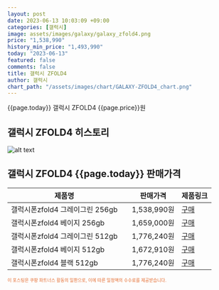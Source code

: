 ```yaml
---
layout: post
date: 2023-06-13 10:03:09 +09:00
categories: [갤럭시]
image: assets/images/galaxy/galaxy_zfold4.png
price: "1,538,990"
history_min_price: "1,493,990"
today: "2023-06-13"
featured: false
comments: false
title: 갤럭시 ZFOLD4
author: 갤럭시
chart_path: "/assets/images/chart/GALAXY-ZFOLD4_chart.png"
---
```


{{page.today}} 갤럭시 ZFOLD4 {{page.price}}원

## 갤럭시 ZFOLD4 히스토리
![alt text]({{page.chart_path}} "갤럭시S23 히스토리")

## 갤럭시 ZFOLD4 {{page.today}} 판매가격
<main>
<table id="rwd-table-large">
  <thead>
    <tr>
      <th>제품명</th>
      <th></th>
      <th>판매가격</th>
      <th>제품링크</th>
    </tr>
  </thead>
  <tbody><tr>
        <td>갤럭시폰zfold4 그레이그린 256gb</td>
        <td></td>
        <td>1,538,990원</td>
        <td><a href='https://link.coupang.com/a/SHIIP' target='_blank'>구매</a></td>
        </tr><tr>
        <td>갤럭시폰zfold4 베이지 256gb</td>
        <td></td>
        <td>1,659,000원</td>
        <td><a href='https://link.coupang.com/a/SHILC' target='_blank'>구매</a></td>
        </tr><tr>
        <td>갤럭시폰zfold4 그레이그린 512gb</td>
        <td></td>
        <td>1,776,240원</td>
        <td><a href='https://link.coupang.com/a/SLtLg' target='_blank'>구매</a></td>
        </tr><tr>
        <td>갤럭시폰zfold4 베이지 512gb</td>
        <td></td>
        <td>1,672,910원</td>
        <td><a href='https://link.coupang.com/a/SLtME' target='_blank'>구매</a></td>
        </tr><tr>
        <td>갤럭시폰zfold4 블랙 512gb</td>
        <td></td>
        <td>1,776,240원</td>
        <td><a href='https://link.coupang.com/a/SLtF3' target='_blank'>구매</a></td>
        </tr></tbody>
</table>

</main>
<div style="color:#e56a2c;font-size: 0.7em;" >
이 포스팅은 쿠팡 파트너스 활동의 일환으로, 이에 따른 일정액의 수수료를 제공받습니다.
</div>
